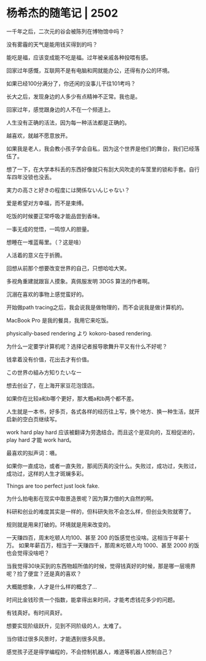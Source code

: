 # 杨希杰的随笔记 | 2502

一千年之后，二次元的谷会被陈列在博物馆中吗？

没有雾霾的天气是能用钱买得到的吗？

能吃是福，应该变成能不吃是福。过年被亲戚各种投喂有感。

回家过年感慨，互联网不是有电脑和网就能办公，还得有办公的环境。

如果已经100分满分了，你还闲的没事儿干往101考吗？

长大之后，发现身边的人多少有点精神不正常。我也是。

回家过年，感觉跟身边的人不在一个频道上。

人生没有正确的活法，因为每一种活法都是正确的。

越喜欢，就越不愿意放开。

如果我是老人，我会教小孩子学会自私，因为这个世界是他们的舞台，我们已经落伍了。

想了一下，在大学本科丢的东西好像就只有刮大风吹走的车筐里的锁和手套。自行车四年没锁也没丢。

実力の高さと好きの程度には関係ないんじゃない？

爱是希望对方幸福，而不是束缚。

吃饭的时候要正常呼吸才能品尝到香味。

一事无成的觉悟，一鸣惊人的胆量。

想睡在一堆蓝莓里。（？这是啥）

人活着的意义在于折腾。

回想从前那个想要改变世界的自己，只想哈哈大笑。

多视角重建就跟盲人摸象。真佩服发明 3DGS 算法的作者啊。

沉溺在喜欢的事物上感觉蛮好的。

开始做path tracing之后，我会说我是做物理的，而不会说我是做计算机的。

MacBook Pro 是我的餐具，我用它来吃饭。

physically-based rendering より kokoro-based rendering. 

为什么一定要学计算机呢？选择记者报导歌舞升平又有什么不好呢？

钱拿着没有价值，花出去才有价值。 

この世界の組み方知りたいなー　　

想去创业了，在上海开家豆花泡馍店。

如果你在比较a和b哪个更好，那大概a和b两个都不差。

人生就是一本书，好多页，各式各样的经历往上写，换个地方、换一种生活，就开启新的空白页继续写。

work hard play hard 应该被翻译为劳逸结合。而且这个是双向的，互相促进的，play hard 才能 work hard。

最喜欢的拟声词：嗫。

如果你一直成功，或者一直失败，那阅历真的没什么。失败过，成功过，失败过，成功过，这样的人生才斑斓多彩。

Things are too perfect just look fake. 

为什么拍电影在现实中取景造景呢？因为算力借的大自然的啊。

科研和创业的难度其实是一样的，但科研失败不会怎么样，但创业失败就寄了。

规则就是用来打破的。环境就是用来改变的。

一天赚四百，周末吃顿人均100、甚至 200 的饭感觉也没啥。这相当于年薪十万。
如果年薪百万，相当于一天赚四千，那周末吃顿人均 1000、甚至 2000 的饭也会觉得没啥吧？

当我觉得30块买到的东西物超所值的时候，觉得钱真好的时候，那是哪一层境界呢？捡了便宜？还是真的喜欢？

大概能想象，人才是什么样的概念了…

时间比金钱珍贵一个指数，能拿得出来时间，才能考虑钱花多少的问题。

有钱真好。有时间真好。

想要实现阶级跃升，见到不同阶级的人，太难了。

当你错过很多风景时，才能遇到很多风景。

感觉孩子还是得学编程的，不会控制机器人，难道等机器人控制自己？
